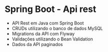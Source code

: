 # Spring Boot - Api rest

* API Rest em Java com Spring Boot
* CRUDs utilizando o banco de dados MySQL
* Migrations da API com Flyway 
* Validações utilizando o Bean Validation
* Dados da API paginados
